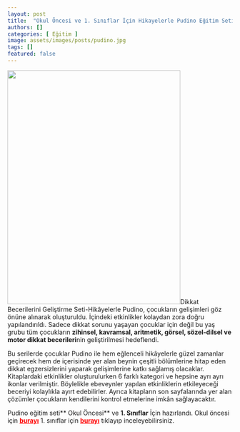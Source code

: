 ```yaml
---
layout: post
title:  "Okul Öncesi ve 1. Sınıflar İçin Hikayelerle Pudino Eğitim Seti"
authors: []
categories: [ Eğitim ]
image: assets/images/posts/pudino.jpg
tags: []
featured: false
---
```

[<img class="alignnone wp-image-1846" src="wp-content/uploads/2017/10/okul-oncesi.png" alt="" width="387" height="524" />](http://daml.co/pudino)Dikkat Becerilerini Geliştirme Seti-Hikâyelerle Pudino, çocukların gelişimleri göz önüne alınarak oluşturuldu. İçindeki etkinlikler kolaydan zora doğru yapılandırıldı. Sadece dikkat sorunu yaşayan çocuklar için değil bu yaş grubu tüm çocukların **zihinsel, kavramsal, aritmetik, görsel, sözel-dilsel ve motor dikkat becerileri**nin geliştirilmesi hedeflendi.

Bu serilerde çocuklar Pudino ile hem eğlenceli hikâyelerle güzel zamanlar geçirecek hem de içerisinde yer alan beynin çeşitli bölümlerine hitap eden dikkat egzersizlerini yaparak gelişimlerine katkı sağlamış olacaklar. Kitaplardaki etkinlikler oluşturulurken 6 farklı kategori ve hepsine ayrı ayrı ikonlar verilmiştir. Böylelikle ebeveynler yapılan etkinliklerin etkileyeceği beceriyi kolaylıkla ayırt edebilirler. Ayrıca kitapların son sayfalarında yer alan çözümler çocukların kendilerini kontrol etmelerine imkân sağlayacaktır.

Pudino eğitim seti** Okul Öncesi** ve **1. Sınıflar** İçin hazırlandı. Okul öncesi için <span style="color: #ff0000;"><strong><a style="color: #ff0000;" href="https://www.damlayayinevi.com.tr/hikayelerle-pudino-egitim-seti-okul-oncesi" target="_blank" rel="noopener">burayı</a></strong> </span>1. sınıflar için <span style="color: #ff0000;"><strong><a style="color: #ff0000;" href="https://www.damlayayinevi.com.tr/hikayelerle-pudino-egitim-seti-1-siniflar-icin" target="_blank" rel="noopener">burayı</a></strong> </span>tıklayıp inceleyebilirsiniz.

&nbsp;